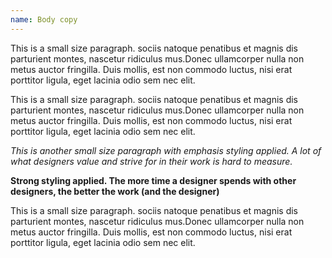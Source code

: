 ```yaml
---
name: Body copy
---
```

<section class="section-body">
  <p>This is a small size paragraph. sociis natoque penatibus et magnis dis parturient montes, nascetur ridiculus mus.Donec ullamcorper nulla non metus auctor fringilla. Duis mollis, est non commodo luctus, nisi erat porttitor ligula, eget lacinia odio sem nec elit.</p>
  <p>This is a small size paragraph. sociis natoque penatibus et magnis dis parturient montes, nascetur ridiculus mus.Donec ullamcorper nulla non metus auctor fringilla. Duis mollis, est non commodo luctus, nisi erat porttitor ligula, eget lacinia odio sem nec elit.</p>
  <p><em>This is another small size paragraph with emphasis styling applied. A lot of what designers value and strive for in their work is hard to measure.</em></p>
  <p><strong>Strong styling applied. The more time a designer spends with other designers, the better the work (and the designer)</strong></p>
  <p>This is a small size paragraph. sociis natoque penatibus et magnis dis parturient montes, nascetur ridiculus mus.Donec ullamcorper nulla non metus auctor fringilla. Duis mollis, est non commodo luctus, nisi erat porttitor ligula, eget lacinia odio sem nec elit.</p>
</section>